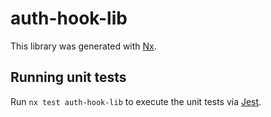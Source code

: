 # auth-hook-lib

This library was generated with [Nx](https://nx.dev).

## Running unit tests

Run `nx test auth-hook-lib` to execute the unit tests via [Jest](https://jestjs.io).

